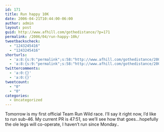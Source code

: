 ```yaml
---
id: 171
title: Run happy 10K
date: 2006-04-21T10:44:00-06:00
author: admin
layout: post
guid: http://www.afhill.com/gothedistance/?p=171
permalink: /2006/04/run-happy-10k/
tweetbackscheck:
  - "1243245416"
  - "1243245416"
shorturls:
  - 'a:8:{s:9:"permalink";s:58:"http://www.afhill.com/gothedistance/2006/04/run-happy-10k/";s:7:"tinyurl";s:25:"http://tinyurl.com/6wpjsq";s:4:"isgd";s:17:"http://is.gd/grL5";s:5:"bitly";s:19:"http://bit.ly/12zfa";s:5:"snipr";s:22:"http://snipr.com/acdcy";s:5:"snurl";s:22:"http://snurl.com/acdcy";s:7:"snipurl";s:24:"http://snipurl.com/acdcy";s:4:"trim";s:17:"http://tr.im/a459";}'
  - 'a:8:{s:9:"permalink";s:58:"http://www.afhill.com/gothedistance/2006/04/run-happy-10k/";s:7:"tinyurl";s:25:"http://tinyurl.com/6wpjsq";s:4:"isgd";s:17:"http://is.gd/grL5";s:5:"bitly";s:19:"http://bit.ly/12zfa";s:5:"snipr";s:22:"http://snipr.com/acdcy";s:5:"snurl";s:22:"http://snurl.com/acdcy";s:7:"snipurl";s:24:"http://snipurl.com/acdcy";s:4:"trim";s:17:"http://tr.im/a459";}'
twittercomments:
  - 'a:0:{}'
  - 'a:0:{}'
tweetcount:
  - "0"
  - "0"
categories:
  - Uncategorized
---
```

Tomorrow is my first official Team Run Wild race. I&#8217;ll say it right now, I&#8217;d like to run sub-46. My current PR is 47:51, so we&#8217;ll see how that goes&#8230;hopefully the ole legs will co-operate, I haven&#8217;t run since Monday..